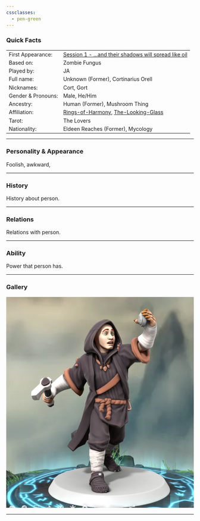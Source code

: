 ```yaml
---
cssclasses:
  - pen-green
---
```

### Quick Facts

|                    |                                                                                                                                                        |
| ------------------ | ------------------------------------------------------------------------------------------------------------------------------------------------------ |
| First Appearance:  | [Session 1 - ...and their shadows will spread like oil](../Session%20Notes/Session%201%20-%20...and%20their%20shadows%20will%20spread%20like%20oil%5C) |
| Based on:          | Zombie Fungus                                                                                                                                          |
| Played by:         | JA                                                                                                                                                     |
| Full name:         | Unknown (Former), Cortinarius Orell                                                                                                                    |
| Nicknames:         | Cort, Gort                                                                                                                                             |
| Gender & Pronouns: | Male, He/Him                                                                                                                                           |
| Ancestry:          | Human (Former), Mushroom Thing                                                                                                                         |
| Affiliation:       | [Rings-of-Harmony](../Rings-of-Harmony.md), [The-Looking-Glass](../The-Looking-Glass.md)                                                       |
| Tarot:             | The Lovers                                                                                                                                             |
| Nationality:       | Eldeen Reaches (Former), Mycology                                                                                                                      |
***
### Personality & Appearance
Foolish, awkward, 

***
### History
History about person.

***
### Relations
Relations with person.

***
### Ability
Power that person has.

***
### Gallery

![cort1](/_images/cort1.png)
***
